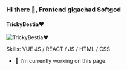 ### Hi there 👋, Frontend gigachad Softgod
#### TrickyBestia❤
![TrickyBestia❤](https://www.codewars.com/users/Softgod4/badges/large)


Skills: VUE JS / REACT / JS / HTML / CSS

- 🔭 I’m currently working on this page. 
